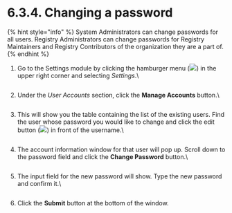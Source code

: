 # 6.3.4. Changing a password

{% hint style="info" %}
System Administrators can change passwords for all users. Registry Administrators can change passwords for Registry Maintainers and Registry Contributors of the organization they are a part of.
{% endhint %}

1.  Go to the Settings module by clicking the hamburger menu (![](https://lh3.googleusercontent.com/O5dPN4qVqOcj8oAT9t47lpvFbDYS-NSOvWFiawYRSu4Jo8Q5zdCu2EtSdAv7TPIEAVWq-U0XwR4us5ATAYc6pCNoPGXPQn1jf9KkYJFOq9QSh\_cbInflw\_jBtTkVtN5iPYi6Ofe\_4rqE0jYJ6hatFM92rSd2UIuPpY1bxhVn\_wKqIew5sdJMIfrh)) in the upper right corner and selecting _Settings_.\\

    <figure><img src="https://lh4.googleusercontent.com/rqxZhGxR4Zc-TQuUNj9mw0iEiwIwN1eAACYIbi55NJnzGSjH06yH1DG-VI-NPu0kk1c3F67vhqEv6flPGEINT4PMYu__4lFMn1tTaU9scMXw3Ng6t0KuB8_HmCadClFUnhFqonJzQ5Tdg8hpQExOfQrCy9cuZ40nLkXx5RC-K4zsY7BZzOCtXk4DHA" alt=""><figcaption></figcaption></figure>
2.  Under the _User Accounts_ section, click the **Manage Accounts** button.\\

    <figure><img src="https://lh5.googleusercontent.com/iY-i15Toiw8x_IO2Tmxo--MzNbW32pqAzGdaIDnYq2HF9DkMbpW0aCEqJlH-POq8K0if0rCmUdNqNVzGHTtOD5Vc5iXXlYMrZsqbqWJ4Kjk9Bp3Mxpd_mpqa3sCP1VOc8e9SiNZ-FpTICUlucI6syM3amu29aioueQ822aQz_C8Zmqn_dXQEktMy" alt=""><figcaption></figcaption></figure>
3.  This will show you the table containing the list of the existing users. Find the user whose password you would like to change and click the edit button (![](https://lh3.googleusercontent.com/vQpzs0D861-Yv6DPk3gnfBcvJz-cLHVk\_0bdUswBz4wWaEVgE\_ZrC-HDlcK89k0YoPHyiucS1dQvtLkLeXQxN7lgYiz3A0UkaWJqW0SLsDtts1ZLSPKuEOReH9ntgVKnTkMXRBq\_lCqGWYYFCCBpH5D4vs5Soh6EdcERBE0Hx61z7apITIGuLBNN)) in front of the username.\\

    <figure><img src="https://lh5.googleusercontent.com/YESK1fozcAcYrPuZBbKlmK5SgFLb-0ctB2a7f_QQUWwiP9v0P7Ia2ckAoC-TcLyfpx_0zv0g1VlYjRH8lj_hOQGm0Sz6GWy8UuSofxOO3uQ3lUCS9hJoUNIvsBAHOJ3J4d7HCoYdQGPLO7ctR_sUopC1owKBQMy2kJgJT_CEss6dMs3-8RdCAf0n" alt=""><figcaption></figcaption></figure>
4.  The account information window for that user will pop up. Scroll down to the password field and click the **Change Password** button.\\

    <figure><img src="https://lh3.googleusercontent.com/Q9jlbqykVzyA4UoDIMFxeKwTXUjzNfFKbT4JeDIf7NEf1JZ-fvRSyXAItEXG74vvRA2lf9k_SBvPfF0AIlQCzx0qYLV7h0FNRhEXoMBo23Pr3KDTlg18FD4EKywuCLOepRzZdjXJFSjHb4nkyOPEnJZcuo13-CyaSUbpz0AEuIzYkIEpGGbqDvWv" alt=""><figcaption></figcaption></figure>
5.  The input field for the new password will show. Type the new password and confirm it.\\

    <figure><img src="https://lh5.googleusercontent.com/vYXH2NRdjM2H-466bYVKjLw5QB4Z8kdpSY_tC2oPom_J6tFTnWDllL1m2f5EuvhIPBzpUGCGUxlscilJmWlXymQH7y_JRF34KRpncWtggSaNBZpZMsHmJjJg6GfxslmylqI9B1Sfehrr-9w_9lo3nWVs--q2CX8LN_yRyjSAQArENbQ9sXoUk3Om" alt=""><figcaption></figcaption></figure>
6. Click the **Submit** button at the bottom of the window.
